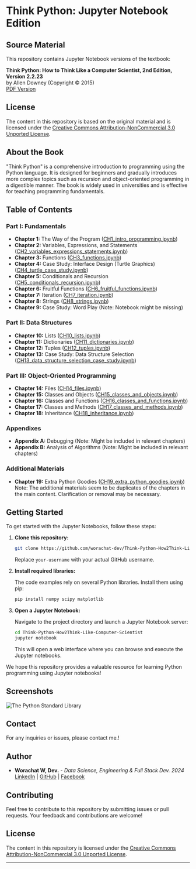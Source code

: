 # Think Python: Jupyter Notebook Edition

## Source Material

This repository contains Jupyter Notebook versions of the textbook:

**Think Python: How to Think Like a Computer Scientist, 2nd Edition, Version 2.2.23**  
by Allen Downey (Copyright © 2015)  
[PDF Version](http://greenteapress.com/thinkpython2/thinkpython2.pdf)

## License

The content in this repository is based on the original material and is licensed under the [Creative Commons Attribution-NonCommercial 3.0 Unported License](http://creativecommons.org/licenses/by-nc/3.0/).

## About the Book

"Think Python" is a comprehensive introduction to programming using the Python language. It is designed for beginners and gradually introduces more complex topics such as recursion and object-oriented programming in a digestible manner. The book is widely used in universities and is effective for teaching programming fundamentals.

## Table of Contents

### Part I: Fundamentals
- **Chapter 1:** The Way of the Program ([CH1_intro_programming.ipynb](CH1_intro_programming.ipynb))
- **Chapter 2:** Variables, Expressions, and Statements ([CH2_variables_expressions_statements.ipynb](CH2_variables_expressions_statements.ipynb))
- **Chapter 3:** Functions ([CH3_functions.ipynb](CH3_functions.ipynb))
- **Chapter 4:** Case Study: Interface Design (Turtle Graphics) ([CH4_turtle_case_study.ipynb](CH4_turtle_case_study.ipynb))
- **Chapter 5:** Conditionals and Recursion ([CH5_conditionals_recursion.ipynb](CH5_conditionals_recursion.ipynb))
- **Chapter 6:** Fruitful Functions ([CH6_fruitful_functions.ipynb](CH6_fruitful_functions.ipynb))
- **Chapter 7:** Iteration ([CH7_iteration.ipynb](CH7_iteration.ipynb))
- **Chapter 8:** Strings ([CH8_strings.ipynb](CH8_strings.ipynb))
- **Chapter 9:** Case Study: Word Play (Note: Notebook might be missing)

### Part II: Data Structures
- **Chapter 10:** Lists ([CH10_lists.ipynb](CH10_lists.ipynb))
- **Chapter 11:** Dictionaries ([CH11_dictionaries.ipynb](CH11_dictionaries.ipynb))
- **Chapter 12:** Tuples ([CH12_tuples.ipynb](CH12_tuples.ipynb))
- **Chapter 13:** Case Study: Data Structure Selection ([CH13_data_structure_selection_case_study.ipynb](CH13_data_structure_selection_case_study.ipynb))

### Part III: Object-Oriented Programming
- **Chapter 14:** Files ([CH14_files.ipynb](CH14_files.ipynb))
- **Chapter 15:** Classes and Objects ([CH15_classes_and_objects.ipynb](CH15_classes_and_objects.ipynb))
- **Chapter 16:** Classes and Functions ([CH16_classes_and_functions.ipynb](CH16_classes_and_functions.ipynb))
- **Chapter 17:** Classes and Methods ([CH17_classes_and_methods.ipynb](CH17_classes_and_methods.ipynb))
- **Chapter 18:** Inheritance ([CH18_inheritance.ipynb](CH18_inheritance.ipynb))

### Appendixes
- **Appendix A:** Debugging (Note: Might be included in relevant chapters)
- **Appendix B:** Analysis of Algorithms (Note: Might be included in relevant chapters)

### Additional Materials
- **Chapter 19:** Extra Python Goodies ([CH19_extra_python_goodies.ipynb](CH19_extra_python_goodies.ipynb))  
  Note: The additional materials seem to be duplicates of the chapters in the main content. Clarification or removal may be necessary.

## Getting Started

To get started with the Jupyter Notebooks, follow these steps:

1. **Clone this repository:**

    ```bash
    git clone https://github.com/worachat-dev/Think-Python-How2Think-Like-Computer-Scientist.git
    ```

    Replace `your-username` with your actual GitHub username.

2. **Install required libraries:**

    The code examples rely on several Python libraries. Install them using pip:

    ```bash
    pip install numpy scipy matplotlib
    ```

3. **Open a Jupyter Notebook:**

    Navigate to the project directory and launch a Jupyter Notebook server:

    ```bash
    cd Think-Python-How2Think-Like-Computer-Scientist
    jupyter notebook
    ```

    This will open a web interface where you can browse and execute the Jupyter notebooks.

We hope this repository provides a valuable resource for learning Python programming using Jupyter notebooks!

## Screenshots

![The Python Standard Library](./image.png)

## Contact

For any inquiries or issues, please contact me.!

## Author

- **Worachat W, Dev.** - *Data Science, Engineering & Full Stack Dev. 2024* 
[LinkedIn](https://www.linkedin.com/in/brainwaves-your-ai-playground-82155961/) | [GitHub](https://github.com/worachat-dev) | [Facebook](https://web.facebook.com/NutriCious.Thailand)

## Contributing

Feel free to contribute to this repository by submitting issues or pull requests. Your feedback and contributions are welcome!

## License

The content in this repository is licensed under the [Creative Commons Attribution-NonCommercial 3.0 Unported License](http://creativecommons.org/licenses/by-nc/3.0/).

---


